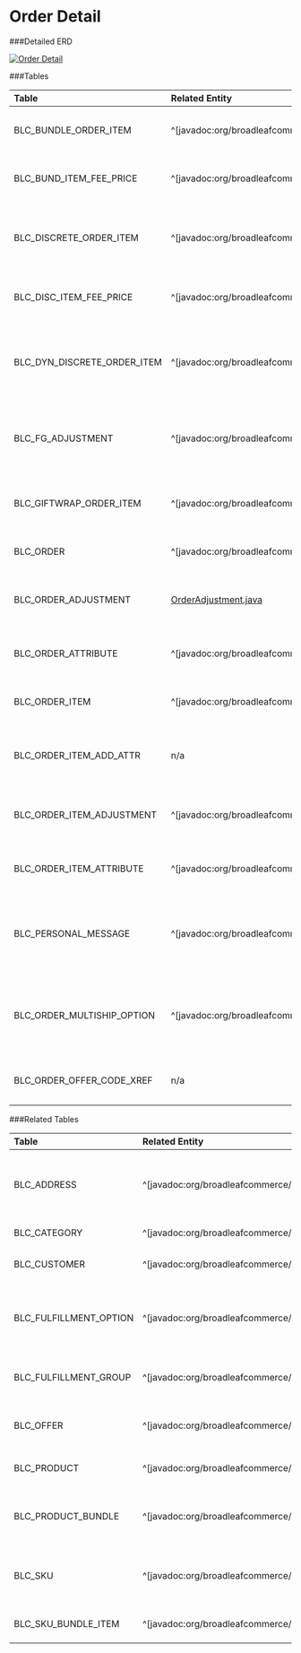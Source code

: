 # Order Detail

###Detailed ERD

[![Order Detail](dataModel/OrderDetailedERD.png)](_img/dataModel/OrderDetailedERD.png)

###Tables

| Table                      | Related Entity | Description                                         |
|:---------------------------|:----------|:----------------------------------------------------|
|BLC_BUNDLE_ORDER_ITEM       | ^[javadoc:org/broadleafcommerce/core/order/domain/BundleOrderItem]      | Contains a group of discrete order items   |
|BLC_BUND_ITEM_FEE_PRICE     | ^[javadoc:org/broadleafcommerce/core/order/domain/BundleOrderItemFeePrice]      | Contains fee information for a bundle order item  |
|BLC_DISCRETE_ORDER_ITEM     | ^[javadoc:org/broadleafcommerce/core/order/domain/DiscreteOrderItem]      | Contains product, sku, and pricing information for an item on an order  |
|BLC_DISC_ITEM_FEE_PRICE     | ^[javadoc:org/broadleafcommerce/core/order/domain/DiscreteOrderItemFeePrice]      | Contains fee information for a discrete order item  |
|BLC_DYN_DISCRETE_ORDER_ITEM | ^[javadoc:org/broadleafcommerce/core/order/domain/DynamicPriceDiscreteOrderItem]      | Contains discrete order item information that is dynamically priced  |
|BLC_FG_ADJUSTMENT           | ^[javadoc:org/broadleafcommerce/core/offer/domain/FulfillmentGroupAdjustment]      | Contains offer information and amount applied to a fulfillment group  |
|BLC_GIFTWRAP_ORDER_ITEM     | ^[javadoc:org/broadleafcommerce/core/order/domain/GiftWrapOrderItem]      | Declares which discrete order items are gift-wrapped  |
|BLC_ORDER                   | ^[javadoc:org/broadleafcommerce/core/order/domain/Order]      | Represents an order in Broadleaf  |
|BLC_ORDER_ADJUSTMENT        | [OrderAdjustment.java](OrderAdjustment)      | Contains offer information and amount applied to an order  |
|BLC_ORDER_ATTRIBUTE         | ^[javadoc:org/broadleafcommerce/core/order/domain/OrderAttribute]      | Contains arbitrary data about an order  |
|BLC_ORDER_ITEM              | ^[javadoc:org/broadleafcommerce/core/order/domain/OrderItem]      | An abstract representation of an item on an order  |
|BLC_ORDER_ITEM_ADD_ATTR     | n/a      | Contains arbitrary data about a discrete order item  |
|BLC_ORDER_ITEM_ADJUSTMENT   | ^[javadoc:org/broadleafcommerce/core/offer/domain/OrderItemAdjustment]      | Contains offer information and amount applied to an order item  |
|BLC_ORDER_ITEM_ATTRIBUTE    | ^[javadoc:org/broadleafcommerce/core/order/domain/OrderItemAttribute]      | Contains arbitrary data about an order item  |
|BLC_PERSONAL_MESSAGE        | ^[javadoc:org/broadleafcommerce/core/order/domain/PersonalMessage]      | Contains personal message information (e.g. from, to, message body)   |
|BLC_ORDER_MULTISHIP_OPTION  | ^[javadoc:org/broadleafcommerce/core/order/domain/OrderMultishipOption]      | Represents a given set of options for an OrderItem in an Order in the multiship context  |
|BLC_ORDER_OFFER_CODE_XREF   | n/a      | Cross-reference from orders to offers  |

###Related Tables

| Table                | Related Entity    | Description                                         |
|:---------------------|:--------------|:----------------------------------------------------|
|BLC_ADDRESS           | ^[javadoc:org/broadleafcommerce/profile/core/domain/Address]           | Contains address information, e.g. city, state, and postal code  |
|BLC_CATEGORY          | ^[javadoc:org/broadleafcommerce/core/catalog/domain/Category]          | Represents a category  |
|BLC_CUSTOMER          | ^[javadoc:org/broadleafcommerce/profile/core/domain/Customer]          | Represents a customer in Broadleaf  |
|BLC_FULFILLMENT_OPTION| ^[javadoc:org/broadleafcommerce/core/order/domain/FulfillmentOption]          | Holds information about a particular fulfillment implementation  |
|BLC_FULFILLMENT_GROUP | ^[javadoc:org/broadleafcommerce/core/order/domain/FulfillmentGroup]          | Holds fulfillment information about an order  |
|BLC_OFFER             | ^[javadoc:org/broadleafcommerce/core/offer/domain/Offer]          | Contains adjustment information and rules  |
|BLC_PRODUCT           | ^[javadoc:org/broadleafcommerce/core/catalog/domain/Product]          | Contains product information  |
|BLC_PRODUCT_BUNDLE    | ^[javadoc:org/broadleafcommerce/core/catalog/domain/ProductBundle]          | Contains data about a product bundle, e.g. bundle pricing |
|BLC_SKU               | ^[javadoc:org/broadleafcommerce/core/catalog/domain/Sku]          | Contains information about an item that can be sold  |
|BLC_SKU_BUNDLE_ITEM   | ^[javadoc:org/broadleafcommerce/core/catalog/domain/SkuBundleItem]          | Contains bundle item metadata  |

